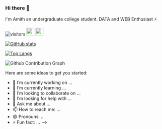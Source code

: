 ### Hi there 👋

I'm Amith an undergraduate college student.
DATA and WEB Enthusiast :zap:

![visitors](https://visitor-badge.laobi.icu/badge?page_id=randomplayer2002)
  <a href="https://twitter.com/AmithHathwar"><img src="https://img.shields.io/badge/twitter-%231DA1F2.svg?&style=for-the-badge&logo=twitter&logoColor=white" height=25></a> 
  <a href="https://www.linkedin.com/in/amith-hathwar-153364207"><img src="https://img.shields.io/badge/linkedin-%230077B5.svg?&style=for-the-badge&logo=linkedin&logoColor=white" height=25></a>


[![GitHub stats](https://github-readme-stats.vercel.app/api?username=randomplayer2002&show_icons=true&theme=tokyonight&line_height=27)](https://github.com/randomplayer2002)

 [![Top Langs](https://github-readme-stats.vercel.app/api/top-langs/?username=randomplayer2002&layout=compact&theme=tokyonight&line_height=27)](https://github.com/randomplayer2002/github-readme-stats) 
 
 ![Github Contribution Graph](https://activity-graph.herokuapp.com/graph?username=randomplayer2002&bg_color=1a1b26&color=73daca&line=7dcfff&point=bb9af7&area=true&hide_border=true)<br> 



Here are some ideas to get you started:

- 🔭 I’m currently working on ...
- 🌱 I’m currently learning ...
- 👯 I’m looking to collaborate on ...
- 🤔 I’m looking for help with ...
- 💬 Ask me about ...
- 📫 How to reach me: ...
- 😄 Pronouns: ...
- ⚡ Fun fact: ...
-->
